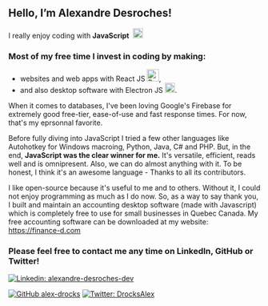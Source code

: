 ## Hello, I’m Alexandre Desroches!

I really enjoy coding with **JavaScript**&nbsp;&nbsp;<img src="https://upload.wikimedia.org/wikipedia/commons/6/6a/JavaScript-logo.png" alt="Javascript Logo" width="20" height="20"/>


### Most of my free time I invest in coding by making:
* websites and web apps with React JS&nbsp;<img src="https://upload.wikimedia.org/wikipedia/commons/a/a7/React-icon.svg" alt="React JS Logo" width="24" height="24"/>, 
* and also desktop software with Electron JS&nbsp;<img src="https://upload.wikimedia.org/wikipedia/commons/9/91/Electron_Software_Framework_Logo.svg" width="20" height="20"/>.

When it comes to databases, I've been loving Google's Firebase for extremely good free-tier, ease-of-use and fast response times. For now, that's my eprsonnal favorite.

Before fully diving into JavaScript I tried a few other languages like Autohotkey for Windows macroing, Python, Java, C# and PHP.
But, in the end, **JavaScript was the clear winner for me.** It's versatile, efficient, reads well and is omnipresent.
Also, we can do almost anything with it. To be honest, I think it's an awesome language - Thanks to all its contributors.

I like open-source because it's useful to me and to others. Without it, I could not enjoy programming as much as I do now. 
So, as a way to say thank you, I built and maintain an accounting desktop software (made with Javascript) which is completely free to use for small businesses in Quebec Canada. My free accounting software can be downloaded at my website: https://finance-d.com


### Please feel free to contact me any time on **LinkedIn**, **GitHub** or **Twitter**!

[![Linkedin: alexandre-desroches-dev](https://img.shields.io/badge/LinkedIn-Alexandre%20Desroches-blue?style=flat-square&logo=Linkedin&logoColor=white&link=https://www.linkedin.com/in/alexandre-desroches-dev/)](https://www.linkedin.com/in/alexandre-desroches-dev/)

[![GitHub alex-drocks](https://img.shields.io/github/followers/alex-drocks?label=follow&style=social)](https://github.com/alex-drocks)
[![Twitter: DrocksAlex](https://img.shields.io/twitter/follow/DrocksAlex?style=social)](https://twitter.com/DrocksAlex)
